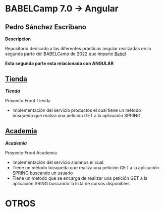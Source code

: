 # BABELCamp 7.0 -> Angular

## Pedro Sánchez Escribano  

**Descripcion**  
 
Repositorio dedicado a las diferentes prácticas angular realizadas en la segunda parte del BABELCamp de 2022 que imparte [Babel](https://www.babelgroup.com/)

**Esta segunda parte esta relacionada con ANGULAR**


## [Tienda](https://github.com/psanchez1095/BABELCamp_Angular_PedroSanchezEscribano/tree/main/tienda)  

***Tienda***

Proyecto Front Tienda
* Implementación del servicio productos el cual tiene un método búsqueda que realiza una petición
GET a la aplicación SPRING

## [Academia](https://github.com/psanchez1095/BABELCamp_Angular_PedroSanchezEscribano/tree/main/academia)  

***Academia***

Proyecto Front Academia
* Implementación del servicio alumnos el cual:
 * Tiene un método búsqueda que realiza una petición GET a la aplicación SPRING buscando un usuario
 * Tiene un método que se encarga de realizar una petición GET a la aplicación SRING buscando la lista de cursos disponibles



# OTROS  
